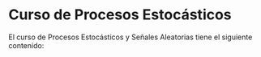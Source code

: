 # Curso de Procesos Estocásticos
El curso de Procesos Estocásticos y Señales Aleatorias tiene el siguiente contenido:


